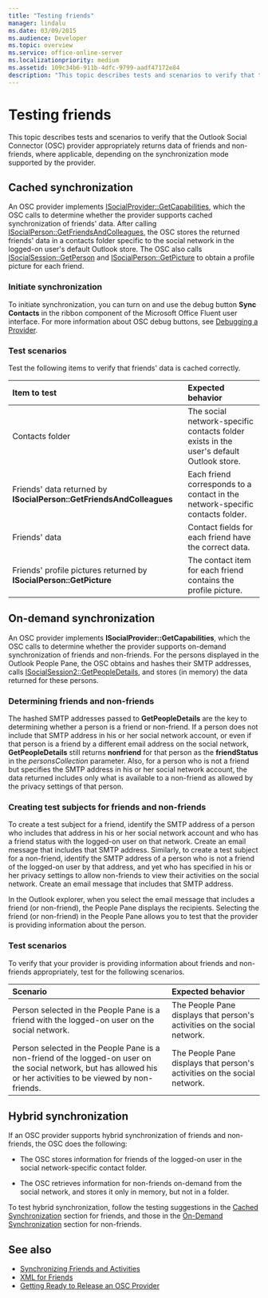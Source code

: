 ```yaml
---
title: "Testing friends"
manager: lindalu
ms.date: 03/09/2015
ms.audience: Developer
ms.topic: overview
ms.service: office-online-server
ms.localizationpriority: medium
ms.assetid: 109c34b6-911b-4dfc-9799-aadf47172e84
description: "This topic describes tests and scenarios to verify that the Outlook Social Connector (OSC) provider appropriately returns data of friends and non-friends, where applicable, depending on the synchronization mode supported by the provider."
---
```


# Testing friends

This topic describes tests and scenarios to verify that the Outlook Social Connector (OSC) provider appropriately returns data of friends and non-friends, where applicable, depending on the synchronization mode supported by the provider.

<a name="olosc_TestingFriends_CachedSync"> </a>

## Cached synchronization

An OSC provider implements [ISocialProvider::GetCapabilities](isocialprovider-getcapabilities.md), which the OSC calls to determine whether the provider supports cached synchronization of friends' data. After calling [ISocialPerson::GetFriendsAndColleagues](isocialperson-getfriendsandcolleagues.md), the OSC stores the returned friends' data in a contacts folder specific to the social network in the logged-on user's default Outlook store. The OSC also calls [ISocialSession::GetPerson](isocialsession-getperson.md) and [ISocialPerson::GetPicture](isocialperson-getpicture.md) to obtain a profile picture for each friend. 
  
### Initiate synchronization

To initiate synchronization, you can turn on and use the debug button **Sync Contacts** in the ribbon component of the Microsoft Office Fluent user interface. For more information about OSC debug buttons, see [Debugging a Provider](debugging-a-provider.md). 
  
### Test scenarios

Test the following items to verify that friends' data is cached correctly.
  
|**Item to test**|**Expected behavior**|
|:-----|:-----|
|Contacts folder  <br/> |The social network-specific contacts folder exists in the user's default Outlook store. |
|Friends' data returned by **ISocialPerson::GetFriendsAndColleagues** <br/> |Each friend corresponds to a contact in the network-specific contacts folder. |
|Friends' data  <br/> |Contact fields for each friend have the correct data. |
|Friends' profile pictures returned by **ISocialPerson::GetPicture** <br/> |The contact item for each friend contains the profile picture. |

<a name="olosc_TestingFriends_OnDemandSync"> </a>

## On-demand synchronization

An OSC provider implements **ISocialProvider::GetCapabilities**, which the OSC calls to determine whether the provider supports on-demand synchronization of friends and non-friends. For the persons displayed in the Outlook People Pane, the OSC obtains and hashes their SMTP addresses, calls [ISocialSession2::GetPeopleDetails](isocialsession2-getpeopledetails.md), and stores (in memory) the data returned for these persons. 
  
### Determining friends and non-friends

The hashed SMTP addresses passed to **GetPeopleDetails** are the key to determining whether a person is a friend or non-friend. If a person does not include that SMTP address in his or her social network account, or even if that person is a friend by a different email address on the social network, **GetPeopleDetails** still returns **nonfriend** for that person as the **friendStatus** in the _personsCollection_ parameter. Also, for a person who is not a friend but specifies the SMTP address in his or her social network account, the data returned includes only what is available to a non-friend as allowed by the privacy settings of that person. 
  
### Creating test subjects for friends and non-friends

To create a test subject for a friend, identify the SMTP address of a person who includes that address in his or her social network account and who has a friend status with the logged-on user on that network. Create an email message that includes that SMTP address. Similarly, to create a test subject for a non-friend, identify the SMTP address of a person who is not a friend of the logged-on user by that address, and yet who has specified in his or her privacy settings to allow non-friends to view their activities on the social network. Create an email message that includes that SMTP address. 
  
In the Outlook explorer, when you select the email message that includes a friend (or non-friend), the People Pane displays the recipients. Selecting the friend (or non-friend) in the People Pane allows you to test that the provider is providing information about the person.
  
### Test scenarios

To verify that your provider is providing information about friends and non-friends appropriately, test for the following scenarios.
  
|**Scenario**|**Expected behavior**|
|:-----|:-----|
|Person selected in the People Pane is a friend with the logged-on user on the social network. |The People Pane displays that person's activities on the social network. |
|Person selected in the People Pane is a non-friend of the logged-on user on the social network, but has allowed his or her activities to be viewed by non-friends. |The People Pane displays that person's activities on the social network. |

<a name="olosc_TestingFriends_OnDemandSync"> </a>

## Hybrid synchronization

If an OSC provider supports hybrid synchronization of friends and non-friends, the OSC does the following: 
  
- The OSC stores information for friends of the logged-on user in the social network-specific contact folder.
    
- The OSC retrieves information for non-friends on-demand from the social network, and stores it only in memory, but not in a folder.
    
To test hybrid synchronization, follow the testing suggestions in the [Cached Synchronization](#olosc_TestingFriends_CachedSync) section for friends, and those in the [On-Demand Synchronization](#olosc_TestingFriends_OnDemandSync) section for non-friends. 
  
## See also

- [Synchronizing Friends and Activities](synchronizing-friends-and-activities.md) 
- [XML for Friends](xml-for-friends.md)
- [Getting Ready to Release an OSC Provider](getting-ready-to-release-an-osc-provider.md)

